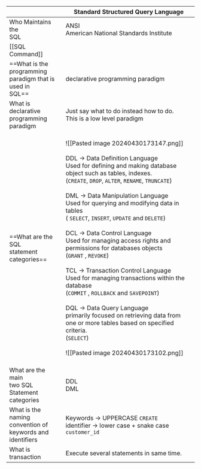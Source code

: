 
|                                                                   | Standard Structured Query Language                                                                                                                                                                                                                                                                                                                                                                                                                                                                                                                                                                                                                                                                                                                                                                                                           |
| ----------------------------------------------------------------- | -------------------------------------------------------------------------------------------------------------------------------------------------------------------------------------------------------------------------------------------------------------------------------------------------------------------------------------------------------------------------------------------------------------------------------------------------------------------------------------------------------------------------------------------------------------------------------------------------------------------------------------------------------------------------------------------------------------------------------------------------------------------------------------------------------------------------------------------- |
| Who Maintains the<br>SQL                                          | ANSI<br>American National Standards Institute                                                                                                                                                                                                                                                                                                                                                                                                                                                                                                                                                                                                                                                                                                                                                                                                |
| [[SQL Command]]                                                   |                                                                                                                                                                                                                                                                                                                                                                                                                                                                                                                                                                                                                                                                                                                                                                                                                                              |
| ==What is the programming<br>paradigm that is used in<br>SQL==    | declarative programming paradigm                                                                                                                                                                                                                                                                                                                                                                                                                                                                                                                                                                                                                                                                                                                                                                                                             |
| What is declarative <br>programming paradigm                      | Just say what to do instead how to do.<br>This is a low level paradigm                                                                                                                                                                                                                                                                                                                                                                                                                                                                                                                                                                                                                                                                                                                                                                       |
| ==What are the SQL <br>statement categories==                     | <br>![[Pasted image 20240430173147.png]]<br><br>DDL -> Data Definition Language<br>Used for defining and making database object such as tables, indexes.<br>(`CREATE`, `DROP`, `ALTER`, `RENAME`, `TRUNCATE`)<br><br>DML -> Data Manipulation Language<br>Used for querying and modifying data in tables<br>( `SELECT`, `INSERT`, `UPDATE` and `DELETE`)<br><br>DCL ->  Data Control Language<br>Used for managing access rights and permissions for databases objects<br>(`GRANT` , `REVOKE`)<br><br>TCL -> Transaction Control Language <br>Used for managing transactions within the database<br>(`COMMIT` , `ROLLBACK` and `SAVEPOINT`)<br><br>DQL -> Data Query Language<br>primarily focused on retrieving data from one or more tables based on specified criteria.<br>(`SELECT`)<br><br>![[Pasted image 20240430173102.png]]<br><br> |
| What are the main <br>two SQL Statement <br>categories            | DDL<br>DML                                                                                                                                                                                                                                                                                                                                                                                                                                                                                                                                                                                                                                                                                                                                                                                                                                   |
| What is the naming <br>convention of <br>keywords and identifiers | Keywords -> UPPERCASE `CREATE`<br>identifier -> lower case + snake case `customer_id`                                                                                                                                                                                                                                                                                                                                                                                                                                                                                                                                                                                                                                                                                                                                                        |
| What is transaction                                               | Execute several statements in same time.                                                                                                                                                                                                                                                                                                                                                                                                                                                                                                                                                                                                                                                                                                                                                                                                     |


